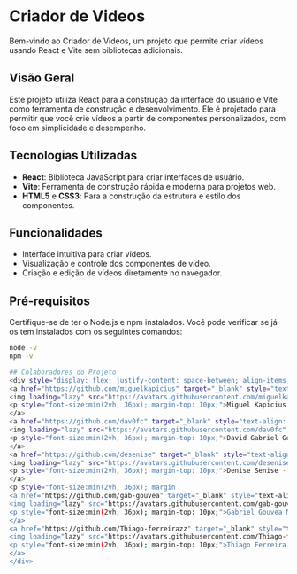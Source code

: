 # Criador de Videos

Bem-vindo ao Criador de Videos, um projeto que permite criar vídeos usando React e Vite sem bibliotecas adicionais.

## Visão Geral

Este projeto utiliza React para a construção da interface do usuário e Vite como ferramenta de construção e desenvolvimento. Ele é projetado para permitir que você crie vídeos a partir de componentes personalizados, com foco em simplicidade e desempenho.

## Tecnologias Utilizadas

- **React**: Biblioteca JavaScript para criar interfaces de usuário.
- **Vite**: Ferramenta de construção rápida e moderna para projetos web.
- **HTML5** e **CSS3**: Para a construção da estrutura e estilo dos componentes.

## Funcionalidades

- Interface intuitiva para criar vídeos.
- Visualização e controle dos componentes de vídeo.
- Criação e edição de vídeos diretamente no navegador.

## Pré-requisitos

Certifique-se de ter o Node.js e npm instalados. Você pode verificar se já os tem instalados com os seguintes comandos:

```bash
node -v
npm -v

## Colaboradores do Projeto
<div style="display: flex; justify-content: space-between; align-items: center;">
<a href="https://github.com/miguelkapicius" target="_blank" style="text-align: center; margin-right: 10px;">
<img loading="lazy" src="https://avatars.githubusercontent.com/miguelkapicius" width=120>
<p style="font-size:min(2vh, 36px); margin-top: 10px;">Miguel Kapicius Caires - RM 556198</p>
</a>
<a href="https://github.com/dav0fc" target="_blank" style="text-align: center; margin-right: 10px;">
<img loading="lazy" src="https://avatars.githubusercontent.com/dav0fc" width=120>
<p style="font-size:min(2vh, 36px); margin-top: 10px;">David Gabriel Gomes Fernandes - RM 556020</p>
</a>
<a href="https://github.com/desenise" target="_blank" style="text-align: center; margin-right: 10px;">
<img loading="lazy" src="https://avatars.githubusercontent.com/desenise" width=120>
<p style="font-size:min(2vh, 36px); margin-top: 10px;">Denise Senise - RM 556006</p>
</a>
<p style="font-size:min(2vh, 36px); margin
<a href="https://github.com/gab-gouvea" target="_blank" style="text-align: center; margin-right: 10px;">
<img loading="lazy" src="https://avatars.githubusercontent.com/gab-gouvea" width=120>
<p style="font-size:min(2vh, 36px); margin-top: 10px;">Gabriel Gouvea Marques de Oliveira - RM 555528</p>
</a>
<a href="https://github.com/Thiago-ferreirazz" target="_blank" style="text-align: center; margin-right: 10px;">
<img loading="lazy" src="https://avatars.githubusercontent.com/Thiago-ferreirazz" width=120>
<p style="font-size:min(2vh, 36px); margin-top: 10px;">Thiago Ferreira Oliveira - RM 555608</p>
</a>
</div>
